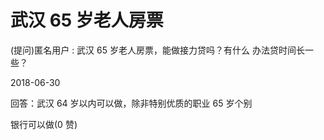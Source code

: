 # 武汉 65 岁老人房票

(提问)匿名用户 : 武汉 65 岁老人房票，能做接力贷吗？有什么 办法贷时间长一些？

2018-06-30

回答：武汉 64 岁以内可以做，除非特别优质的职业 65 岁个别

银行可以做(0 赞)